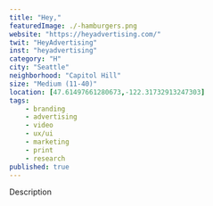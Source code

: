 ```yaml
---
title: "Hey,"
featuredImage: ./-hamburgers.png
website: "https://heyadvertising.com/"
twit: "HeyAdvertising"
inst: "heyadvertising"
category: "H"
city: "Seattle"
neighborhood: "Capitol Hill"
size: "Medium (11-40)"
location: [47.61497661280673,-122.31732913247303]
tags:
    - branding
    - advertising
    - video
    - ux/ui
    - marketing
    - print
    - research
published: true
---
```


Description
